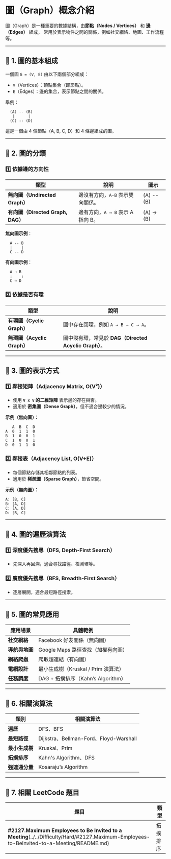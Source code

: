 # 圖（Graph）概念介紹

圖（Graph）是一種重要的數據結構，由**節點（Nodes / Vertices）** 和 **邊（Edges）** 組成，
常用於表示物件之間的關係，例如社交網絡、地圖、工作流程等。

---

## **📌 1. 圖的基本組成**

一個圖 `G = (V, E)` 由以下兩個部分組成：
- `V`（Vertices）：頂點集合（即節點）。
- `E`（Edges）：邊的集合，表示節點之間的關係。

舉例：  
```
  (A) -- (B)
   |      |
  (C) -- (D)
```
這是一個由 4 個節點（A, B, C, D）和 4 條邊組成的圖。

---

## **📌 2. 圖的分類**

### **1️⃣ 依據邊的方向性**
| 類型 | 說明 | 圖示 |
|------|------|------|
| **無向圖（Undirected Graph）** | 邊沒有方向，`A-B` 表示雙向關係。 | (A) -- (B) |
| **有向圖（Directed Graph, DAG）** | 邊有方向，`A → B` 表示 A 指向 B。 | (A) → (B) |

**無向圖示例**：
```
  A -- B
  |    |
  C -- D
```
**有向圖示例**：
```
  A → B
  ↓    ↓
  C → D
```

### **2️⃣ 依據是否有環**
| 類型 | 說明 |
|------|------|
| **有環圖（Cyclic Graph）** | 圖中存在閉環，例如 `A → B → C → A`。 |
| **無環圖（Acyclic Graph）** | 圖中沒有環，常見於 **DAG（Directed Acyclic Graph）**。 |

---

## **📌 3. 圖的表示方式**

### **1️⃣ 鄰接矩陣（Adjacency Matrix, O(V²)）**
- 使用 **`V x V` 的二維矩陣** 表示邊的存在與否。
- 適用於 **密集圖（Dense Graph）**，但不適合邊較少的情況。

**示例（無向圖）：**
```
   A  B  C  D
A  0  1  1  0
B  1  0  0  1
C  1  0  0  1
D  0  1  1  0
```

### **2️⃣ 鄰接表（Adjacency List, O(V+E)）**
- 每個節點存儲其相鄰節點的列表。
- 適用於 **稀疏圖（Sparse Graph）**，節省空間。

**示例（無向圖）：**
```
A: [B, C]
B: [A, D]
C: [A, D]
D: [B, C]
```

---

## **📌 4. 圖的遍歷演算法**

### **1️⃣ 深度優先搜尋（DFS, Depth-First Search）**
- 先深入再回溯，適合尋找路徑、檢測環等。

### **2️⃣ 廣度優先搜尋（BFS, Breadth-First Search）**
- 逐層展開，適合最短路徑搜索。

---

## **📌 5. 圖的常見應用**
| 應用場景 | 具體範例 |
|----------|----------|
| **社交網絡** | Facebook 好友關係（無向圖） |
| **導航與地圖** | Google Maps 路徑查找（加權有向圖） |
| **網絡爬蟲** | 爬取超連結（有向圖） |
| **電網設計** | 最小生成樹（Kruskal / Prim 演算法） |
| **任務調度** | DAG + 拓撲排序（Kahn’s Algorithm） |

---

## **📌 6. 相關演算法**
| 類別 | 相關演算法 |
|------|----------|
| **遍歷** | DFS、BFS |
| **最短路徑** | Dijkstra、Bellman-Ford、Floyd-Warshall |
| **最小生成樹** | Kruskal、Prim |
| **拓撲排序** | Kahn's Algorithm、DFS |
| **強連通分量** | Kosaraju’s Algorithm |

---

## **📌 7. 相關 LeetCode 題目**
| 題目 | 類型 |
|------|------|
| **#2127.Maximum Employees to Be Invited to a Meeting**(../../Difficulty/Hard/#2127.Maximum-Employees-to-BeInvited-to-a-Meeting/README.md) | 拓撲排序 |


